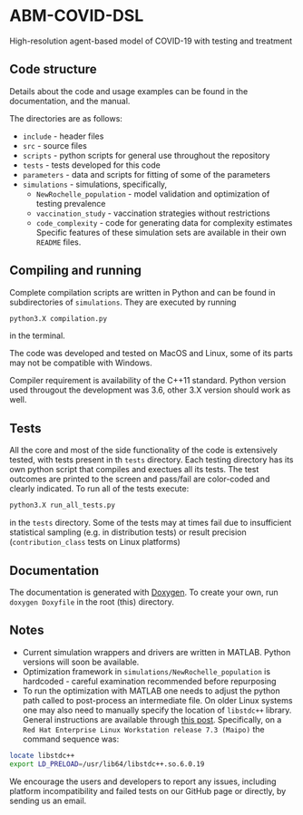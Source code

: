 # ABM-COVID-DSL
High-resolution agent-based model of COVID-19 with testing and treatment

## Code structure

Details about the code and usage examples can be found in the documentation, and the manual.

The directories are as follows: 
- `include` - header files
- `src` - source files
- `scripts` - python scripts for general use throughout the repository
- `tests` - tests developed for this code
- `parameters` - data and scripts for fitting of some of the parameters
- `simulations` - simulations, specifically,
	- `NewRochelle_population` - model validation and optimization of testing prevalence
	- `vaccination_study` - vaccination strategies without restrictions
	- `code_complexity` - code for generating data for complexity estimates
  Specific features of these simulation sets are available in their own `README` files.

## Compiling and running

Complete compilation scripts are written in Python and can be found in subdirectories of `simulations`. They are executed by running

```bash 
python3.X compilation.py
```
in the terminal. 

The code was developed and tested on MacOS and Linux, some of its parts may not be compatible with Windows.

Compiler requirement is availability of the C++11 standard. Python version used througout the development was 3.6, other 3.X version should work as well. 

## Tests

All the core and most of the side functionality of the code is extensively tested, with tests present in th `tests` directory. Each testing directory has its own python script that compiles  and exectues all its tests. The test outcomes are printed to the screen and pass/fail are color-coded and clearly indicated. To run all of the tests execute: 

```bash
python3.X run_all_tests.py 
```
in the `tests` directory. Some of the tests may at times fail due to insufficient statistical sampling (e.g. in distribution tests) or result precision (`contribution_class` tests on Linux platforms) 

## Documentation

The documentation is generated with [Doxygen](https://www.doxygen.nl/index.html). To create your own, run `doxygen Doxyfile` in the root (this) directory. 

## Notes

- Current simulation wrappers and drivers are written in MATLAB. Python versions will soon be available.
- Optimization framework in `simulations/NewRochelle_population` is hardcoded - careful examination recommended before repurposing
- To run the optimization with MATLAB one needs to adjust the python path called to post-process an intermediate file. On older Linux systems one may also need to manually specify the location of `libstdc++` library. General instructions are available through [this post](https://stackoverflow.com/a/58219652/2763915). Specifically, on a `Red Hat Enterprise Linux Workstation release 7.3 (Maipo)` the command sequence was:

```bash
locate libstdc++
export LD_PRELOAD=/usr/lib64/libstdc++.so.6.0.19
```
We encourage the users and developers to report any issues, including platform incompatibility and failed tests on our GitHub page or directly, by sending us an email.  
